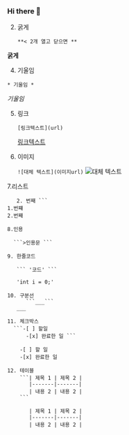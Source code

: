 ### Hi there 👋

2. 굵게

    ```**< 2개 열고 닫으면 **```

**굵게**

4. 기울임

 ``` * 기울임 * ```

*기울임*

5. 링크

   ```[링크텍스트](url)```

   [링크텍스트](url)

6. 이미지
   
   ```![대체 텍스트](이미지url)```
   ![대체 텍스트](이미지url)

7.리스트
```1. 번째 
   2. 번째 ```
1.번쨰
2.번째

8.인용

  ```>인용문 ```

9. 한줄코드
    
   ``` '코드' ```
   
   'int i = 0;'

10. 구분선
      ```___```
   ___

11. 체크박스
  ```-[ ] 할일
      -[x] 완료한 일 ```
    
    -[ ] 할 일
    -[x] 완료한 일

12. 테이블
    ```| 제목 1 | 제목 2 |
       |-------|-------|
       | 내용 2 | 내용 2 |
    ```

       | 제목 1 | 제목 2 |
       |-------|-------|
       | 내용 2 | 내용 2 |
    
    

